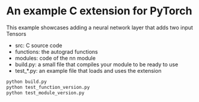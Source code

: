 # An example C extension for PyTorch

This example showcases adding a neural network layer that adds two input Tensors

- src: C source code
- functions: the autograd functions
- modules: code of the nn module
- build.py: a small file that compiles your module to be ready to use
- test_*.py: an example file that loads and uses the extension

```bash
python build.py
python test_function_version.py
python test_module_version.py
```

